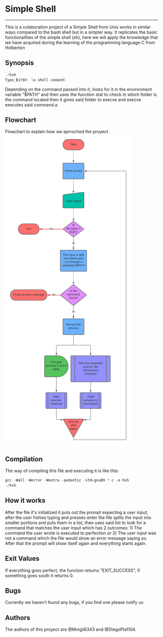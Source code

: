 # Simple Shell
***
This is a colaboration project of a Simple Shell from Unix works in similar ways compared to the bash shell but in a simpler way. It replicates the basic functionalities of the simple shell (sh), here we will apply the knowledge that we have acquired during the learning of the programming language C from Holberton

## Synopsis
```C
./hsh
Type_Bit$h: (a shell comand)
```

Depending on the command passed into it, looks for it in the environment variable "$PATH" and then uses the function stat to check in which folder is the command located then it gives said folder to execve and execve executes said command.a

## Flowchart

Flowchart to explain how we aprroched the proyect
![Screeshot](/docs/images/Flowchart_Simple_Shell.png)

## Compilation

The way of compiling this file and executing it is like this:
```C
gcc -Wall -Werror -Wextra -pedantic -std=gnu89 *.c -o hsh
./hsh
```

## How it works

After the file it's initialized it puts out the prompt expecting a user input, after the user fishies typing and presses enter the file splits the input into smaller portions and puts them in a list, then uses said list to look for a command that matches the user input which has 2 outcomes: 1) The command the user wrote is executed to perfection or 2) The user input was not a command which the file would show an error message saying so. After that the prompt will show itself again and everything starts again.

## Exit Values

If everything goes perfect, the function returns "EXIT_SUCCESS", if something goes south it returns 0.

## Bugs

Currently we haven't found any bugs, if you find one please notify us

## Authors

The authors of this proyect are @Mvigil6343 and @DiegoPla1104.
